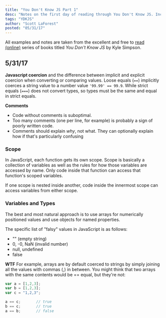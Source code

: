 ```yaml
---
title: "You Don't Know JS Part 1"
desc: "Notes on the first day of reading through You Don't Know JS. Includes coercion, scope, and variables."
tags: "YDKJS"
author: "Scott LaForest"
posted: "05/31/17"
---
```

All examples and notes are taken from the excellent and free to [read (online)](https://github.com/getify/You-Dont-Know-JS) series of books titled *You Don't Know JS* by Kyle Simpson.
## 5/31/17

  **Javascript coercion** and the difference between implicit and explicit coercion when converting or comparing values. Loose equals (`==`) implicitly coerces a string value to a number value `'99.99' == 99.9`. While strict equals (`===`) does not convert types, so types must be the same and equal in strict equals.

  **Comments**
  - Code without comments is suboptimal.
  - Too many comments (one per line, for example) is probably a sign of poorly written code.
  - Comments should explain *why*, not what. They can optionally explain how if that's particularly confusing

  ### Scope

  In JavaScript, each function gets its own scope. Scope is basically a collection of variables as well as the rules for how those variables are accessed by name. Only code inside that function can access that function's scoped variables.

   If one scope is nested inside another, code inside the innermost scope can access variables from either scope.

   ### Variables and Types

   The best and most natural approach is to use arrays for numerically positioned values and use objects for named properties.

   The specific list of "falsy" values in JavaScript is as follows:

  - "" (empty string)
  - 0, -0, NaN (invalid number)
  - null, undefined
  - false

  **WTF**
  For example, arrays are by default coerced to strings by simply joining all the values with commas (,) in between. You might think that two arrays with the same contents would be == equal, but they're not:
  ```javascript
  var a = [1,2,3];
  var b = [1,2,3];
  var c = "1,2,3";

  a == c;		// true
  b == c;		// true
  a == b;		// false
  ```
